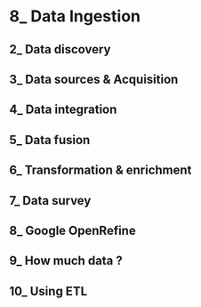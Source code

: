 # 8_ Data Ingestion

## 2_ Data discovery
 
## 3_ Data sources & Acquisition 

## 4_ Data integration

## 5_ Data fusion

## 6_ Transformation & enrichment

## 7_ Data survey

## 8_ Google OpenRefine

## 9_ How much data ?

## 10_ Using ETL

